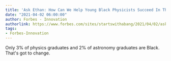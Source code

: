 ```yaml
---
title: 'Ask Ethan: How Can We Help Young Black Physicists Succeed In Their Careers?'
date: "2021-04-02 06:00:00"
author: Forbes - Innovation
authorlink: https://www.forbes.com/sites/startswithabang/2021/04/02/ask-ethan-how-can-we-help-young-black-physicists-succeed-in-their-careers/
tags:
- Forbes-Innovation
---
```

Only 3% of physics graduates and 2% of astronomy graduates are Black. That's got to change.